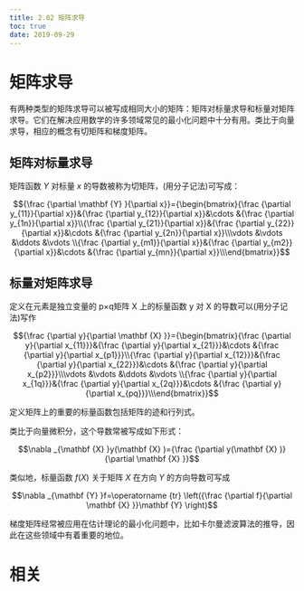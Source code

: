 ```yaml
---
title: 2.02 矩阵求导
toc: true
date: 2019-09-29
---
```

# 矩阵求导

有两种类型的矩阵求导可以被写成相同大小的矩阵：矩阵对标量求导和标量对矩阵求导。它们在解决应用数学的许多领域常见的最小化问题中十分有用。类比于向量求导，相应的概念有切矩阵和梯度矩阵。

## 矩阵对标量求导

矩阵函数 $Y$ 对标量 $x$ 的导数被称为切矩阵，(用分子记法)可写成：

$${\frac {\partial \mathbf {Y} }{\partial x}}={\begin{bmatrix}{\frac {\partial y_{11}}{\partial x}}&{\frac {\partial y_{12}}{\partial x}}&\cdots &{\frac {\partial y_{1n}}{\partial x}}\\{\frac {\partial y_{21}}{\partial x}}&{\frac {\partial y_{22}}{\partial x}}&\cdots &{\frac {\partial y_{2n}}{\partial x}}\\\vdots &\vdots &\ddots &\vdots \\{\frac {\partial y_{m1}}{\partial x}}&{\frac {\partial y_{m2}}{\partial x}}&\cdots &{\frac {\partial y_{mn}}{\partial x}}\\\end{bmatrix}}$$

## 标量对矩阵求导

定义在元素是独立变量的 p×q矩阵 X 上的标量函数 y 对 X 的导数可以(用分子记法)写作

$${\frac {\partial y}{\partial \mathbf {X} }}={\begin{bmatrix}{\frac {\partial y}{\partial x_{11}}}&{\frac {\partial y}{\partial x_{21}}}&\cdots &{\frac {\partial y}{\partial x_{p1}}}\\{\frac {\partial y}{\partial x_{12}}}&{\frac {\partial y}{\partial x_{22}}}&\cdots &{\frac {\partial y}{\partial x_{p2}}}\\\vdots &\vdots &\ddots &\vdots \\{\frac {\partial y}{\partial x_{1q}}}&{\frac {\partial y}{\partial x_{2q}}}&\cdots &{\frac {\partial y}{\partial x_{pq}}}\\\end{bmatrix}}$$


定义矩阵上的重要的标量函数包括矩阵的迹和行列式。

类比于向量微积分，这个导数常被写成如下形式：

$$\nabla _{\mathbf {X} }y(\mathbf {X} )={\frac {\partial y(\mathbf {X} )}{\partial \mathbf {X} }}$$


类似地，标量函数 $f(X)$ 关于矩阵 $X$ 在方向 $Y$ 的方向导数可写成

$$\nabla _{\mathbf {Y} }f=\operatorname {tr} \left({\frac {\partial f}{\partial \mathbf {X} }}\mathbf {Y} \right)$$



梯度矩阵经常被应用在估计理论的最小化问题中，比如卡尔曼滤波算法的推导，因此在这些领域中有着重要的地位。



# 相关
